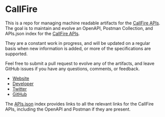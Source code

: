 # CallFireThis is a repo for managing machine readable artifacts for the [CallFire APIs](http://www.callfire.com). The goal is to maintain and evolve an OpenAPI, Postman Collection, and APIs.json index for the [CallFire APIs](http://www.callfire.com).They are a constant work in progress, and will be updated on a regular basis when new information is added, or more of the specifications are supported.Feel free to submit a pull request to evolve any of the artifacts, and leave GitHub issues if you have any questions, comments, or feedback.- [Website](http://www.callfire.com)- [Developer](http://www.callfire.com)- [Twitter](https://twitter.com/CallFire)- [GitHub](https://github.com/callfire)The [APIs.json](https://github.com/api-evangelist/callfire/blob/master/apis.json) index provides links to all the relevant links for the CallFire APIs, including the OpenAPI and Postman if they are present.